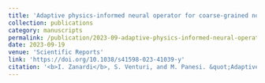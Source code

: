 ```yaml
---
title: 'Adaptive physics-informed neural operator for coarse-grained non-equilibrium flows'
collection: publications
category: manuscripts
permalink: /publication/2023-09-adaptive-physics-informed-neural-operator-for-coarse-grained-non-equilibrium-flows
date: 2023-09-19
venue: 'Scientific Reports'
link: 'https://doi.org/10.1038/s41598-023-41039-y'
citation: '<b>I. Zanardi</b>, S. Venturi, and M. Panesi. &quot;Adaptive physics‑informed neural operator for coarse‑grained non‑equilibrium flows&quot;. In: <i>Scientific Reports 13</i> (Sept. 2023), doi: 10.1038/s41598-023-41039-y.'
---
```

